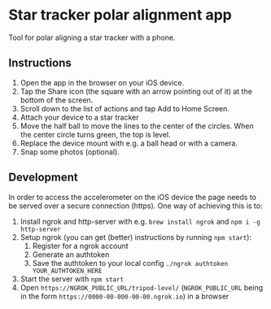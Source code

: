 # Star tracker polar alignment app

Tool for polar aligning a star tracker with a phone.

## Instructions

1. Open the app in the browser on your iOS device.
1. Tap the Share icon (the square with an arrow pointing out of it) at the bottom of the screen.
1. Scroll down to the list of actions and tap Add to Home Screen.
1. Attach your device to a star tracker
1. Move the half ball to move the lines to the center of the circles. 
   When the center circle turns green, the top is level.
1. Replace the device mount with e.g. a ball head or with a camera.
1. Snap some photos (optional).

## Development

In order to access the accelerometer on the iOS device the page needs to be served over a secure connection (https). One
way of achieving this is to:

1. Install ngrok and http-server with e.g. `brew install ngrok` and `npm i -g http-server`
1. Setup ngrok (you can get (better) instructions by running `npm start`):
   1. Register for a ngrok account
   1. Generate an authtoken
   1. Save the authtoken to your local config `./ngrok authtoken YOUR_AUTHTOKEN_HERE`
1. Start the server with `npm start`
1. Open `https://NGROK_PUBLIC_URL/tripod-level/` (`NGROK_PUBLIC_URL` being in the form 
   `https://0000-00-000-00-00.ngrok.io`) in a browser  